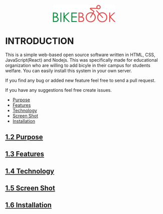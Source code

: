 <p align="center" width="100%">
<img src="Logo/BikeBook-logo color.png" alt="Logo" width="200"/>
</p>

# INTRODUCTION

This is a simple web-based open source software written in HTML, CSS, JavaScript(React) and Nodejs. This was specifically made for educational organization who are willing to add bicyle in their campus for students welfare. You can easily install this system in your own server.

If you find any bug or added new feature feel free to send a pull request.

If you have any suggestions feel free create issues.
<ul>
  <li><a href="https://github.com/sabbir-hossain-abir/BikeBook/edit/main/README.md#12-purpose">Purpose</li> 
  <li>Features</li>
  <li>Technology</li>
  <li>Screen Shot</li>
  <li>Installation</li>
</ul>
  
  
## 1.2 Purpose<br>


## 1.3 Features


## 1.4 Technology


## 1.5 Screen Shot


## 1.6 Installation
